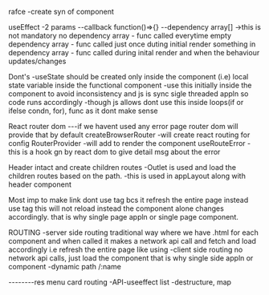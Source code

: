 rafce
-create syn of component

useEffect
-2 params
--callback function()=>{}
--dependency array[]
->this is not mandatory
no dependency array - func called everytime
empty dependency array - func called just once duting initial render
something in dependency array - func called during inital render and when the behaviour updates/changes

Dont's
-useState should be created only inside the component (i.e) local state variable inside the functional component
-use this initially inside the component to avoid inconsistency and js is sync sigle threaded appln so code runs accordingly
-though js allows dont use this inside loops(if or ifelse condn, for), func as it dont make sense

React router dom
---if we havent used any error page router dom will provide that by default
createBrowserRouter
-will create react routing for config
RouterProvider
-will add to render the component
useRouteError
-this is a hook gn by react dom to give detail msg about the error


Header intact and create children routes
-Outlet is used and load the children routes based on the path.
-this is used in appLayout along with header component

Most imp
to make link dont use <a>tag bcs it refresh the entire page instead use <Link to=""> tag this will not reload instead the component alone changes accordingly.
that is why single page appln or single page component.


ROUTING
-server side routing
traditional way where we have .html for each component and when called it makes a network api call and fetch and load accordingly i.e refresh the entire page like using <a>
-client side routing
no network api calls, just load the component <link> that is why single side appln or component
-dynamic path
/:name

--------res menu card routing
-API-useeffect
list 
-destructure, map




